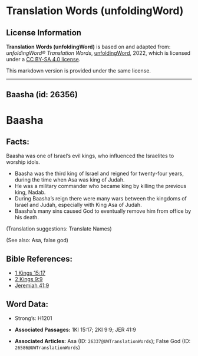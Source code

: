 # Translation Words (unfoldingWord)

## License Information

**Translation Words (unfoldingWord)** is based on and adapted from: _unfoldingWord® Translation Words_, [unfoldingWord](https://unfoldingword.org/utw), 2022, which is licensed under a [CC BY-SA 4.0 license](https://creativecommons.org/licenses/by-sa/4.0/legalcode.en).

This markdown version is provided under the same license.



--------------------------------

## Baasha (id: 26356)

Baasha
======

Facts:
------

Baasha was one of Israel’s evil kings, who influenced the Israelites to worship idols.

* Baasha was the third king of Israel and reigned for twenty\-four years, during the time when Asa was king of Judah.
* He was a military commander who became king by killing the previous king, Nadab.
* During Baasha’s reign there were many wars between the kingdoms of Israel and Judah, especially with King Asa of Judah.
* Baasha’s many sins caused God to eventually remove him from office by his death.

(Translation suggestions: Translate Names)

(See also: Asa, false god)

Bible References:
-----------------

* [1 Kings 15:17](https://ref.ly/1Kgs15:17)
* [2 Kings 9:9](https://ref.ly/2Kgs9:9)
* [Jeremiah 41:9](https://ref.ly/Jer41:9)

Word Data:
----------

* Strong’s: H1201

* **Associated Passages:** 1KI 15:17; 2KI 9:9; JER 41:9
* **Associated Articles:** Asa (ID: `26337@UWTranslationWords`); False God (ID: `26586@UWTranslationWords`)

